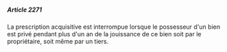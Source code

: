 ##### Article 2271

La prescription acquisitive est interrompue lorsque le possesseur d'un bien est privé pendant plus d'un an de la jouissance de ce bien soit par le propriétaire, soit même par un tiers.

